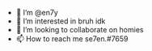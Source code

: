 - 👋 I’m @en7y
- 👀 I’m interested in bruh idk
- 💞️ I’m looking to collaborate on homies
- 📫 How to reach me se7en.#7659
